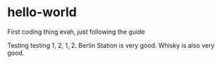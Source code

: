 # hello-world
First coding thing evah, just following the guide

Testing testing 1, 2, 1, 2.
Berlin Station is very good.
Whisky is also very good.
